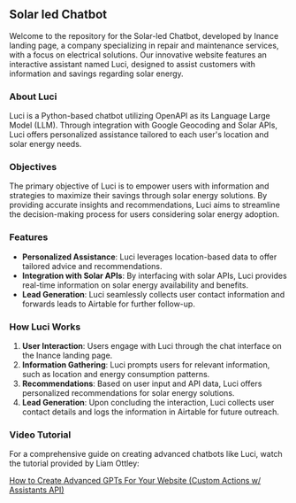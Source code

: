 ## Solar led Chatbot

Welcome to the repository for the Solar-led Chatbot, developed by Inance landing page, a company specializing in repair and maintenance services, with a focus on electrical solutions. Our innovative website features an interactive assistant named Luci, designed to assist customers with information and savings regarding solar energy.

### About Luci
Luci is a Python-based chatbot utilizing OpenAPI as its Language Large Model (LLM). Through integration with Google Geocoding and Solar APIs, Luci offers personalized assistance tailored to each user's location and solar energy needs.

### Objectives
The primary objective of Luci is to empower users with information and strategies to maximize their savings through solar energy solutions. By providing accurate insights and recommendations, Luci aims to streamline the decision-making process for users considering solar energy adoption.

### Features
- **Personalized Assistance**: Luci leverages location-based data to offer tailored advice and recommendations.
- **Integration with Solar APIs**: By interfacing with solar APIs, Luci provides real-time information on solar energy availability and benefits.
- **Lead Generation**: Luci seamlessly collects user contact information and forwards leads to Airtable for further follow-up.

### How Luci Works
1. **User Interaction**: Users engage with Luci through the chat interface on the Inance landing page.
2. **Information Gathering**: Luci prompts users for relevant information, such as location and energy consumption patterns.
3. **Recommendations**: Based on user input and API data, Luci offers personalized recommendations for solar energy solutions.
4. **Lead Generation**: Upon concluding the interaction, Luci collects user contact details and logs the information in Airtable for future outreach.

### Video Tutorial
For a comprehensive guide on creating advanced chatbots like Luci, watch the tutorial provided by Liam Ottley:

[How to Create Advanced GPTs For Your Website (Custom Actions w/ Assistants API)](https://www.youtube.com/watch?app=desktop&v=Kn6k6ocEaK4)
